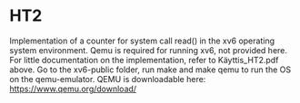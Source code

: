 # HT2
Implementation of a counter for system call read() in the xv6 operating system environment. Qemu is required for running xv6, not provided here. For little documentation on the implementation, refer to Käyttis_HT2.pdf above. Go to the xv6-public folder, run make and make qemu to run the OS on the qemu-emulator. 
QEMU is downloadable here: https://www.qemu.org/download/
